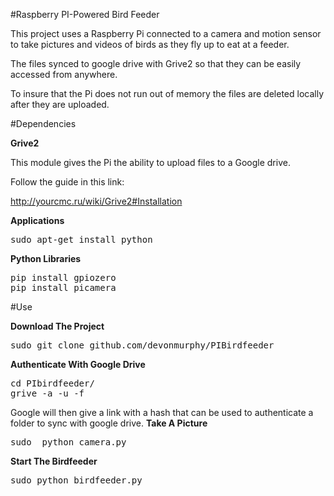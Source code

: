 #Raspberry PI-Powered Bird Feeder

This project uses a Raspberry Pi connected to a camera and motion sensor to take pictures and videos of birds as they fly up to eat at a feeder.

The files synced to google drive with Grive2 so that they can be easily accessed from anywhere.

To insure that the Pi does not run out of memory the files are deleted locally after they are uploaded.

#Dependencies

**Grive2**

This module gives the Pi the ability to upload files to a Google drive.

Follow the guide in this link:

http://yourcmc.ru/wiki/Grive2#Installation

**Applications**
<pre>
sudo apt-get install python
</pre>

**Python Libraries**
<pre>
pip install gpiozero
pip install picamera
</pre>

#Use

**Download The Project**
<pre>
sudo git clone github.com/devonmurphy/PIBirdfeeder
</pre>
**Authenticate With Google Drive**
<pre>
cd PIbirdfeeder/
grive -a -u -f
</pre>
Google will then give a link with a hash that can be used to authenticate a folder to sync with google drive.
**Take A Picture**
<pre>
sudo  python camera.py
</pre>
**Start The Birdfeeder**
<pre>
sudo python birdfeeder.py
</pre>

